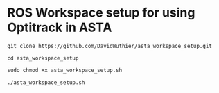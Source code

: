 # ROS Workspace setup for using Optitrack in ASTA

`git clone https://github.com/DavidWuthier/asta_workspace_setup.git`

`cd asta_workspace_setup`

`sudo chmod +x asta_workspace_setup.sh`

`./asta_workspace_setup.sh`
